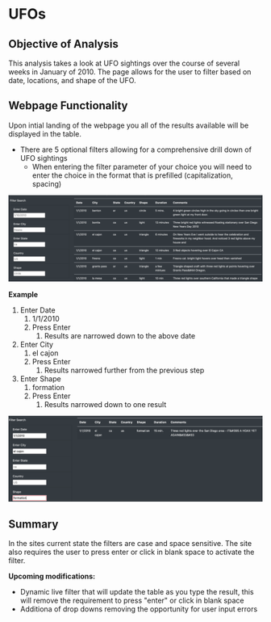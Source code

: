 # UFOs

## Objective of Analysis

This analysis takes a look at UFO sightings over the course of several weeks in January of 2010.  The page allows for the user to filter based on date, locations, and shape of the UFO.

## Webpage Functionality

Upon intial landing of the webpage you all of the results available will be displayed in the table.

* There are 5 optional filters allowing for a comprehensive drill down of UFO sightings
  * When entering the filter parameter of your choice you will need to enter the choice in the format that is prefilled (capitalization, spacing)

![](static/images/UFO_Filters.png)

**Example**

1. Enter Date
   1. 1/1/2010
   2. Press Enter
      1. Results are narrowed down to the above date
2. Enter City
   1. el cajon
   2. Press Enter
      1. Results narrowed further from the previous step
3. Enter Shape
   1. formation
   2. Press Enter
      1. Results narrowed down to one result

![](static/images/UFO_Example.png)

## Summary

In the sites current state the filters are case and space sensitive.  The site also requires the user to press enter or click in blank space to activate the filter.

**Upcoming modifications:**

* Dynamic live filter that will update the table as you type the result, this will remove the requirement to press "enter" or click in blank space
* Additiona of drop downs removing the opportunity for user input errors
